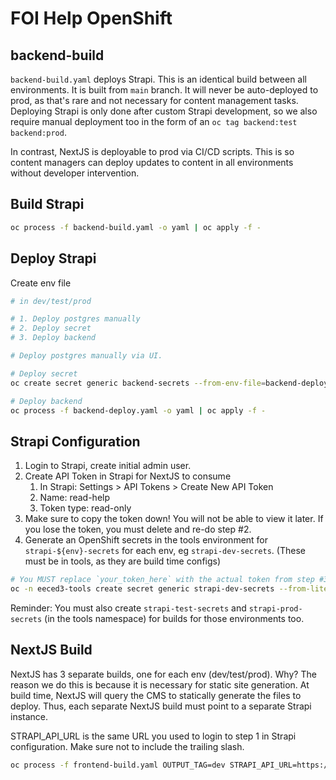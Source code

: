 # FOI Help OpenShift

## backend-build

`backend-build.yaml` deploys Strapi.  This is an identical build between all environments.  It is built from `main` branch.  It will never be auto-deployed to prod, as that's rare and not necessary for content management tasks.  Deploying Strapi is only done after custom Strapi development, so we also require manual deployment too in the form of an `oc tag backend:test backend:prod`.

In contrast, NextJS is deployable to prod via CI/CD scripts.  This is so content managers can deploy updates to content in all environments without developer intervention.

## Build Strapi

```bash
oc process -f backend-build.yaml -o yaml | oc apply -f - 

```

## Deploy Strapi
Create env file

```bash
# in dev/test/prod

# 1. Deploy postgres manually
# 2. Deploy secret
# 3. Deploy backend

# Deploy postgres manually via UI.

# Deploy secret
oc create secret generic backend-secrets --from-env-file=backend-deploy.env

# Deploy backend
oc process -f backend-deploy.yaml -o yaml | oc apply -f -
```

## Strapi Configuration

1. Login to Strapi, create initial admin user.
2. Create API Token in Strapi for NextJS to consume
   1. In Strapi: Settings > API Tokens > Create New API Token
   2. Name: read-help
   3. Token type: read-only
3. Make sure to copy the token down!  You will not be able to view it later.  If you lose the token, you must delete and re-do step #2.
4. Generate an OpenShift secrets in the tools environment for `strapi-${env}-secrets` for each env, eg `strapi-dev-secrets`.  (These must be in tools, as they are build time configs)


```bash
# You MUST replace `your_token_here` with the actual token from step #3.
oc -n eeced3-tools create secret generic strapi-dev-secrets --from-literal=STRAPI_READ_TOKEN=your_token_here
```

Reminder: You must also create `strapi-test-secrets` and `strapi-prod-secrets` (in the tools namespace) for builds for those environments too.

## NextJS Build

NextJS has 3 separate builds, one for each env (dev/test/prod).  Why?  The reason we do this is because it is necessary for static site generation.  At build time, NextJS will query the CMS to statically generate the files to deploy.  Thus, each separate NextJS build must point to a separate Strapi instance.  

STRAPI_API_URL is the same URL you used to login to step 1 in Strapi configuration.  Make sure not to include the trailing slash.

```bash
oc process -f frontend-build.yaml OUTPUT_TAG=dev STRAPI_API_URL=https://foi-help-backend-dev.apps.silver.devops.gov.bc.ca -o yaml | oc  -n eeced3-tools apply -f -
```